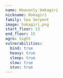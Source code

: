 ```yaml
---
name: Heavenly Hakagiri
nickname: Hakagiri
family: Sea Serpent
image: hakagiri.png
start_floor: 13
end_floor: 15
agro: Sight
vulnerabilities:
  bind: true
  heavy: true
  sleep: true
  slow: true
  stun: true
---
```

